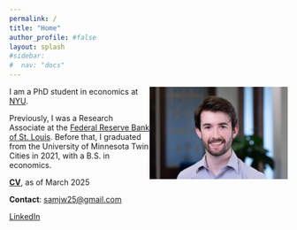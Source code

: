 ```yaml
---
permalink: /
title: "Home"
author_profile: #false
layout: splash
#sidebar:
#  nav: "docs"
---
```


<img style="float: right;" src="/assets/sjw.jpg" width="250">

I am a PhD student in economics at [NYU](https://as.nyu.edu/departments/econ.html). 

Previously, I was a Research Associate at the [Federal Reserve Bank of St. Louis](https://research.stlouisfed.org/). Before that, I graduated from the University of Minnesota Twin Cities in 2021, with a B.S. in economics.

[**CV**](http://www.samueljordanwood.com/papers/sjw_cv_mar2025.pdf), as of March 2025

**Contact**:
<samjw25@gmail.com>


[LinkedIn](https://www.linkedin.com/in/samuel-asher-jordan-wood98/) 

